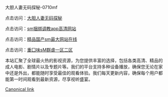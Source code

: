 大胆人妻无码探秘-0710mf

点击访问：<a href="https://heiliaoll4qsx.pages.dev">大胆人妻无码探秘</a>

点击访问：<a href="https://heiliaowzu4ur.pages.dev">sm捆绑调教app高清网站</a>

点击访问：<a href="https://heiliaozj3tjd.pages.dev">精品国产sm最大网站在线</a>

点击访问：<a href="https://heiliaoe8ajia.pages.dev">重囗味sM群虐一区二区</a>

本站汇聚了全球最火热的影视资源，为您提供丰富的选择，包括各类高清、精品的成人电影、剧情片以及专题片等。我们的平台支持多种设备播放，确保您无论在家中还是外出，都能随时享受最佳的观看体验。我们每天更新内容，确保每个用户都能第一时间观看到最新资源，尽享视听盛宴。

[Canonical link](https://github.com/cvv20250710/cvv05)

 
